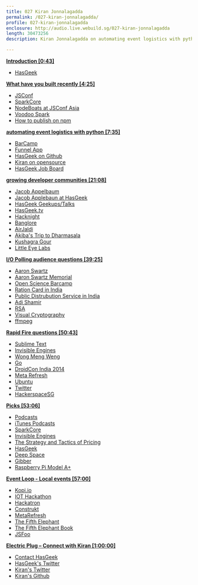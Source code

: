 ```yaml
---
title: 027 Kiran Jonnalagadda
permalink: /027-kiran-jonnalagadda/
profile: 027-kiran-jonnalagadda
enclosure: http://audio.live.webuild.sg/027-kiran-jonnalagadda
length: 30473256
description: Kiran Jonnalagadda on automating event logistics with python and growing developer communities.

---
```


**[Introduction [0:43]](#t=0:43)**

- [HasGeek](http://hasgeek.in/)

**[What have you built recently [4:25]](#t=4:25)**

- [JSConf](http://2014.jsconf.asia/)
- [SparkCore](http://spark.io/)
- [NodeBoats at JSConf Asia](https://github.com/notthetup/nodeboatbuilder)
- [Voodoo Spark](https://github.com/voodootikigod/voodoospark)
- [How to publish on npm](https://docs.google.com/presentation/d/1eOkluuuSHc745HZFVLI9FU-zbAoWwtUYXXlcP-ORiuE/pub?start=false&loop=false&delayms=3000&slide=id.p)


**[automating event logistics with python [7:35]](#t=7:35)**

- [BarCamp](http://en.wikipedia.org/wiki/BarCamp)
- [Funnel App](https://funnel.hasgeek.com/)
- [HasGeek on Github](https://github.com/hasgeek)
- [Kiran on opensource](http://web.archive.org/web/20120723211027/http://jace.zaiki.in/2012/06/26/technology-outsource-vs-open-source)
- [HasGeek Job Board](https://hasjob.co/)

**[growing developer communities [21:08]](#t=21:08)**

- [Jacob Appelbaum](http://en.wikipedia.org/wiki/Jacob_Appelbaum)
- [Jacob Applebaun at HasGeek](https://geekup.in/2013/ioerror)
- [HasGeek Geekups/Talks](https://geekup.in/)
- [HasGeek.tv](https://hasgeek.tv/)
- [Hacknight](https://hacknight.in/)
- [Banglore](http://en.wikipedia.org/wiki/Bangalore)
- [AirJaldi](http://main.airjaldi.com/)
- [Akiba's Trip to Dharmasala](http://www.freaklabs.org/index.php/Blog/Misc/The-Road-to-Dharamsala-The-Beginning.html)
- [Kushagra Gour](https://github.com/chinchang)
- [Little Eye Labs](http://www.littleeye.co/)

**[I/O Polling audience questions [39:25]](#t=39:25)**

- [Aaron Swartz](http://en.wikipedia.org/wiki/Aaron_Swartz)
- [Aaron Swartz Memorial](https://hacknight.in/hasgeek/aaronsw-memorial)
- [Open Science Barcamp](https://www.facebook.com/events/535142356529944/)
- [Ration Card in India](http://en.wikipedia.org/wiki/Ration_card_%28India%29)
- [Public Distrubution Service in India](http://en.wikipedia.org/wiki/Public_distribution_system_\(India\))
- [Adi Shamir](http://en.wikipedia.org/wiki/Adi_Shamir)
- [RSA](http://en.wikipedia.org/wiki/RSA_%28cryptosystem%29)
- [Visual Cryptography](http://en.wikipedia.org/wiki/Visual_cryptography)
- [ffmpeg](https://www.ffmpeg.org/)

**[Rapid Fire questions [50:43]](#t=50:43)**

- [Sublime Text](http://www.sublimetext.com/)
- [Invisible Engines](http://mitpress.mit.edu/books/invisible-engines)
- [Wong Meng Weng](http://en.wikipedia.org/wiki/Meng_Weng_Wong)
- [Go](http://golang.org)
- [DroidCon India 2014](https://droidcon.in/2014/)
- [Meta Refresh](https://metarefresh.in/2014/)
- [Ubuntu](http://www.ubuntu.com/)
- [Twitter](http://twitter.com)
- [HackerspaceSG](http://hackerspace.sg)

**[Picks [53:06]](#t=53:06)**

- [Podcasts](http://en.wikipedia.org/wiki/Podcast)
- [iTunes Podcasts](https://www.apple.com/itunes/podcasts/)
- [SparkCore](http://spark.io/)
- [Invisible Engines](http://mitpress.mit.edu/books/invisible-engines)
- [The Strategy and Tactics of Pricing](http://www.amazon.com/The-Strategy-Tactics-Pricing-Profitably/dp/0136106811)
- [HasGeek](https://hasgeek.com/)
- [Deep Space](https://hasgeek.com/)
- [Gibber](http://gibber.mat.ucsb.edu/)
- [Raspberry Pi Model A+](http://www.raspberrypi.org/products/model-a-plus)

**[Event Loop - Local events [57:00]](#t=57:00)**

- [Kopi.io](http://kopi.io)
- [IOT Hackathon](http://peatix.com/event/62777)
- [Hackatron](http://hackatron.techinasia.com/)
- [Construkt](http://construkt.me/)
- [MetaRefresh](http://metarefresh.in/)
- [The Fifth Elephant](https://fifthelephant.in/)
- [The Fifth Elephant Book](http://en.wikipedia.org/wiki/The_Fifth_Elephant)
- [JSFoo](https://jsfoo.in/)

**[Electric Plug  – Connect with Kiran [1:00:00]](#t=1:00:00)**

- [Contact HasGeek](https://hasgeek.com/)
- [HasGeek's Twitter](http://twitter.com/hasgeek)
- [Kiran's Twitter](http://twitter.com/jackerhack)
- [Kiran's Github](https://github.com/jace)
